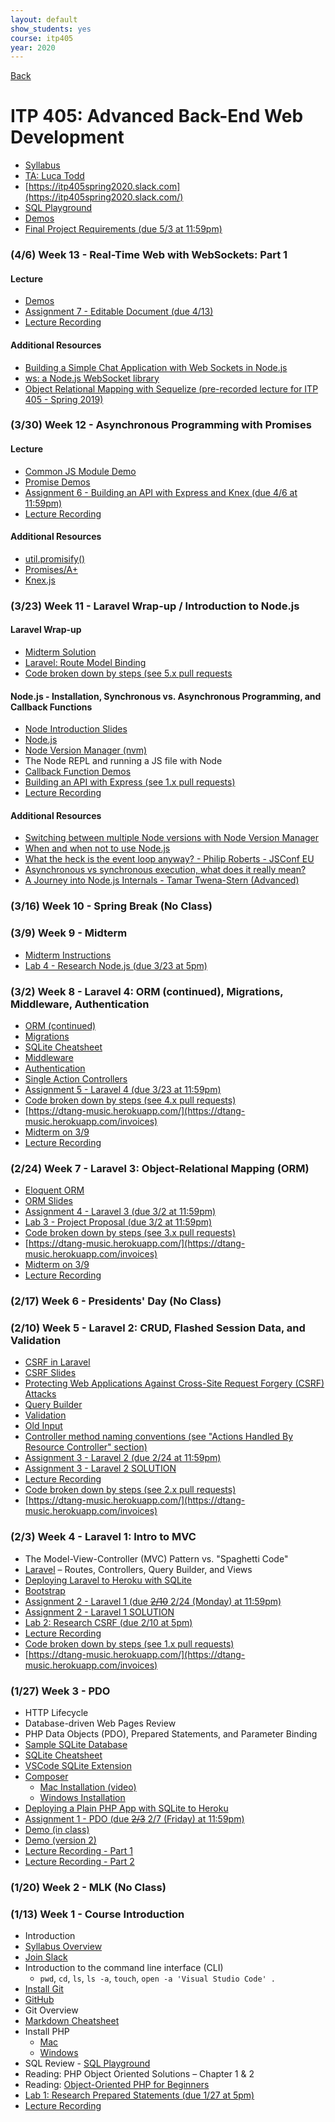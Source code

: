 ```yaml
---
layout: default
show_students: yes
course: itp405
year: 2020
---
```


[Back](/teaching)

# ITP 405: Advanced Back-End Web Development

* [Syllabus](https://web-app.usc.edu/soc/syllabus/20201/32074.pdf)
* [TA: Luca Todd](mailto:ftodd@usc.edu)
* [https://itp405spring2020.slack.com](https://itp405spring2020.slack.com/)
* [SQL Playground](https://try-sql.herokuapp.com/)
* [Demos](https://github.com/ITP-405-Spring-2020-Demos)
* [Final Project Requirements (due 5/3 at 11:59pm)](/teaching/2020/itp405-final-project)

<!-- 

### (4/27) An Introduction to Single Page Applications (SPA) and ITP 404

* Basics of a SPA
* CORS
* Authentication with JSON Web Tokens (JWT)
* Deployment

### (4/20) NoSQL and MongoDB Guest Lecture

* Lab 6 - Research Single Page Applications

### (4/13) ORM with Sequelize or TypeORM? / JSON:API

* [REST API Conventions](https://docs.google.com/presentation/d/1joQ6IWtTn39v3-mSCE4wOopkBkZ3an_SMtSzVR3NsdQ/edit?usp=sharing)

* Lab 5 - Research Relational vs. Non-relational Databases
* [Node.js Debugging with Chrome](https://www.sitepoint.com/debug-node-app-tips-tricks-tools/#nodejsdebuggingwithchrome)

### (4/13) Week 14 - Real-Time Wet with WebSockets: Part 2


#### Additional Resources

* [socket.io](https://socket.io/)

-->

### (4/6) Week 13 - Real-Time Web with WebSockets: Part 1

#### Lecture

* [Demos](https://github.com/ITP-405-Spring-2020-Demos/web-sockets/pulls)
* [Assignment 7 - Editable Document (due 4/13)](/teaching/2020/assignments/web-sockets)
* [Lecture Recording](https://usc.zoom.us/rec/share/-td7cOvZzWJOGbPRtErgZKkwE4T_aaa81ylL_PcPmUyLBhTsI1vRJCuNlqW-yo9h)

#### Additional Resources

* [Building a Simple Chat Application with Web Sockets in Node.js](/2019/06/22/building-a-simple-chat-application-with-web-sockets-in-node.html)
* [ws: a Node.js WebSocket library](https://www.npmjs.com/package/ws)
* [Object Relational Mapping with Sequelize (pre-recorded lecture for ITP 405 - Spring 2019)](https://www.youtube.com/watch?v=VDgXAw7VynQ)

### (3/30) Week 12 - Asynchronous Programming with Promises

#### Lecture

* [Common JS Module Demo](https://github.com/ITP-405-Spring-2020-Demos/express-api/pull/2/files)
* [Promise Demos](https://github.com/ITP-405-Spring-2020-Demos/asynchronous-programming-in-node)
* [Assignment 6 - Building an API with Express and Knex (due 4/6 at 11:59pm)](/teaching/2020/assignments/express-and-knex-api)
* [Lecture Recording](https://usc.zoom.us/rec/share/wOUqCZKo1mdIZZXh1l7mc7BiAKD8T6a80yEa_KIOzEvi_grPygJQbcN9zz3d2eVq?startTime=1585612814000)

#### Additional Resources

* [util.promisify()](https://nodejs.org/api/util.html#util_util_promisify_original)
* [Promises/A+](https://promisesaplus.com/)
* [Knex.js](https://knexjs.org/)

### (3/23) Week 11 - Laravel Wrap-up / Introduction to Node.js

#### Laravel Wrap-up

* [Midterm Solution](https://github.com/skaterdav85/itp405-midterm)
* [Laravel: Route Model Binding](https://laravel.com/docs/6.x/routing#route-model-binding)
* [Code broken down by steps (see 5.x pull requests](https://github.com/ITP-405-Spring-2020-Demos/laravel/pull/21/files)

#### Node.js - Installation, Synchronous vs. Asynchronous Programming, and Callback Functions

* [Node Introduction Slides](https://www.dropbox.com/s/fpuvu8ve6uvtx2y/node-introduction-long.pdf?dl=0)
* [Node.js](https://nodejs.org/en/)
* [Node Version Manager (nvm)](https://github.com/creationix/nvm)
* The Node REPL and running a JS file with Node
* [Callback Function Demos](https://github.com/ITP-405-Spring-2020-Demos/asynchronous-programming-in-node)
* [Building an API with Express (see 1.x pull requests)](https://github.com/ITP-405-Spring-2020-Demos/express-api)
* [Lecture Recording](https://youtu.be/gAqmA5UaadU)

#### Additional Resources

* [Switching between multiple Node versions with Node Version Manager](https://dev.to/bornfightcompany/switching-between-multiple-node-versions-with-node-version-manager-1jb6)
* [When and when not to use Node.js](https://www.youtube.com/watch?v=UCd6LorxpkY)
* [What the heck is the event loop anyway? - Philip Roberts - JSConf EU](https://www.youtube.com/watch?v=8aGhZQkoFbQ)
* [Asynchronous vs synchronous execution, what does it really mean?](https://stackoverflow.com/questions/748175/asynchronous-vs-synchronous-execution-what-does-it-really-mean)
* [A Journey into Node.js Internals - Tamar Twena-Stern (Advanced)](https://www.youtube.com/watch?v=LbwUETu7Rgc)

### (3/16) Week 10 - Spring Break (No Class)

### (3/9) Week 9 - Midterm

* [Midterm Instructions](/teaching/2020/itp405-midterm)
* [Lab 4 - Research Node.js (due 3/23 at 5pm)](/teaching/2020/labs/research-node)

### (3/2) Week 8 - Laravel 4: ORM (continued), Migrations, Middleware, Authentication

* [ORM (continued)](https://github.com/ITP-405-Spring-2020-Demos/laravel/pull/13/files#diff-7e3ce459dfcc113722bdf4667ceffc11R54-R73)
* [Migrations](https://laravel.com/docs/6.x/migrations)
* [SQLite Cheatsheet](https://davidtang.io/tutorials/sqlite)
* [Middleware](https://laravel.com/docs/6.x/middleware)
* [Authentication](https://laravel.com/docs/6.x/authentication)
* [Single Action Controllers](https://laravel.com/docs/6.x/controllers#single-action-controllers)
* [Assignment 5 - Laravel 4 (due 3/23 at 11:59pm)](/teaching/2020/assignments/laravel-4)
* [Code broken down by steps (see 4.x pull requests)](https://github.com/ITP-405-Spring-2020-Demos/laravel/pulls)
* [https://dtang-music.herokuapp.com/](https://dtang-music.herokuapp.com/invoices)
* [Midterm on 3/9](/teaching/2020/itp405-midterm)
* [Lecture Recording](https://youtu.be/qLg6XTwRYOk)

### (2/24) Week 7 - Laravel 3: Object-Relational Mapping (ORM)

* [Eloquent ORM](https://laravel.com/docs/6.x/eloquent)
* [ORM Slides](https://www.dropbox.com/s/dnehcv2pab31ipa/orm.pdf?dl=0)
* [Assignment 4 - Laravel 3 (due 3/2 at 11:59pm)](/teaching/2020/assignments/laravel-3)
* [Lab 3 - Project Proposal (due 3/2 at 11:59pm)](/teaching/2020/labs/itp405-project-proposal)
* [Code broken down by steps (see 3.x pull requests)](https://github.com/ITP-405-Spring-2020-Demos/laravel/pulls)
* [https://dtang-music.herokuapp.com/](https://dtang-music.herokuapp.com/invoices)
* [Midterm on 3/9](/teaching/2020/itp405-midterm)
* [Lecture Recording](https://youtu.be/Wpt7g_kvvKI)

### (2/17) Week 6 - Presidents' Day (No Class)

### (2/10) Week 5 - Laravel 2: CRUD, Flashed Session Data, and Validation

* [CSRF in Laravel](https://laravel.com/docs/6.x/csrf)
* [CSRF Slides](https://docs.google.com/presentation/d/1oOz4PK3S03zsyP9GGVA7A0yjzIFTYHWMkvZOUwp2Vek/edit?usp=sharing)
* [Protecting Web Applications Against Cross-Site Request Forgery (CSRF) Attacks](/tutorials/protecting-web-applications-against-cross-site-request-forgery-attacks)
* [Query Builder](https://laravel.com/docs/6.x/queries)
* [Validation](https://laravel.com/docs/6.x/validation)
* [Old Input](https://laravel.com/docs/6.x/requests#old-input)
* [Controller method naming conventions (see "Actions Handled By Resource Controller" section)](https://laravel.com/docs/6.x/controllers#resource-controllers)
* [Assignment 3 - Laravel 2 (due 2/24 at 11:59pm)](/teaching/2020/assignments/laravel-2)
* [Assignment 3 - Laravel 2 SOLUTION](https://github.com/ITP-405-Spring-2020-Demos/laravel/pull/20/files)
* [Lecture Recording](https://youtu.be/nu22iT1ZotM)
* [Code broken down by steps (see 2.x pull requests)](https://github.com/ITP-405-Spring-2020-Demos/laravel/pulls)
* [https://dtang-music.herokuapp.com/](https://dtang-music.herokuapp.com/invoices)

### (2/3) Week 4 - Laravel 1: Intro to MVC

* The Model-View-Controller (MVC) Pattern vs. "Spaghetti Code"
* [Laravel](https://laravel.com/) – Routes, Controllers, Query Builder, and Views
* [Deploying Laravel to Heroku with SQLite](/tutorials/deploying-laravel-with-sqlite-to-heroku)
* [Bootstrap](https://getbootstrap.com/)
* [Assignment 2 - Laravel 1 (due ~~2/10~~ 2/24 (Monday) at 11:59pm)](/teaching/2020/assignments/laravel-1)
* [Assignment 2 - Laravel 1 SOLUTION](https://github.com/ITP-405-Spring-2020-Demos/laravel/pull/15/files)
* [Lab 2: Research CSRF (due 2/10 at 5pm)](/teaching/2020/labs/research-csrf)
* [Lecture Recording](https://youtu.be/a-IeKH_DWm4)
* [Code broken down by steps (see 1.x pull requests)](https://github.com/ITP-405-Spring-2020-Demos/laravel/pulls)
* [https://dtang-music.herokuapp.com/](https://dtang-music.herokuapp.com/invoices)

### (1/27) Week 3 - PDO

* HTTP Lifecycle
* Database-driven Web Pages Review
* PHP Data Objects (PDO), Prepared Statements, and Parameter Binding
* [Sample SQLite Database](http://www.sqlitetutorial.net/sqlite-sample-database/)
* [SQLite Cheatsheet](/tutorials/sqlite)
* [VSCode SQLite Extension](https://github.com/AlexCovizzi/vscode-sqlite)
* [Composer](https://getcomposer.org/)
  * [Mac Installation (video)](https://www.youtube.com/watch?v=3EbxMb1BJ6A)
  * [Windows Installation](https://getcomposer.org/doc/00-intro.md#installation-windows)
* [Deploying a Plain PHP App with SQLite to Heroku](/tutorials/using-sqlite-with-php-on-heroku)
* [Assignment 1 - PDO (due ~~2/3~~ 2/7 (Friday) at 11:59pm)](/teaching/2020/assignments/pdo)
* [Demo (in class)](https://github.com/ITP-405-Spring-2020-Demos/pdo-demo)
* [Demo (version 2)](https://github.com/ITP-405-Spring-2020-Demos/pdo)
* [Lecture Recording - Part 1](https://www.youtube.com/watch?v=pT9wp7qKkZE)
* [Lecture Recording - Part 2](http://www.youtube.com/watch?v=V2IuyrELCdM)

### (1/20) Week 2 - MLK (No Class)

### (1/13) Week 1 - Course Introduction

* Introduction
* [Syllabus Overview](https://web-app.usc.edu/soc/syllabus/20201/32074.pdf)
* [Join Slack](https://join.slack.com/t/itp405spring2020/shared_invite/enQtODc1ODA1MTA1NzAyLTUyNjE0MDA5YWNmODRmMjc2NWQ5ZDBlODU1YmQyMDNkZjJlNTc4YWI0OTYxM2EwZTBhNjkyNWQ1ZjM1YTI0ZjE)
* Introduction to the command line interface (CLI)
  * `pwd`, `cd`, `ls`, `ls -a`, `touch`, `open -a 'Visual Studio Code' .`
* [Install Git](https://git-scm.com/downloads)
* [GitHub](https://github.com/)
* Git Overview
* [Markdown Cheatsheet](https://github.com/adam-p/markdown-here/wiki/Markdown-Cheatsheet)
* Install PHP
  * [Mac](https://php-osx.liip.ch/)
  * [Windows](/tutorials/installing-php-on-windows)
* SQL Review - [SQL Playground](https://try-sql.herokuapp.com/)
* Reading: PHP Object Oriented Solutions – Chapter 1 & 2
* Reading: [Object-Oriented PHP for Beginners](https://code.tutsplus.com/tutorials/object-oriented-php-for-beginners--net-12762)
* [Lab 1: Research Prepared Statements (due 1/27 at 5pm)](/teaching/2020/labs/research-prepared-statements)
* [Lecture Recording](http://www.youtube.com/watch?v=PxRM0xjko1c)

